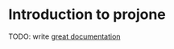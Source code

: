 # Introduction to projone

TODO: write [great documentation](http://jacobian.org/writing/what-to-write/)
